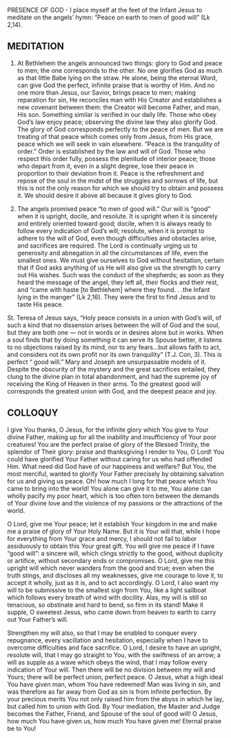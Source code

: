 PRESENCE OF GOD - I place myself at the feet of the Infant Jesus to meditate on the angels’ hymn: “Peace on earth to men of good will” (Lk 2,14).

## MEDITATION

1. At Bethlehem the angels announced two things: glory to God and peace to men; the one corresponds to the other. No one glorifies God as much as that little Babe lying on the straw. He alone, being the eternal Word, can give God the perfect, infinite praise that is worthy of Him. And no one more than Jesus, our Savior, brings peace to men; making reparation for sin, He reconciles man with His Creator and establishes a new covenant between them: the Creator will become Father, and man, His son. Something similar is verified in our daily life. Those who obey God’s law enjoy peace; observing the divine law they also glorify God. The glory of God corresponds perfectly to the peace of men. But we are treating of that peace which comes only from Jesus, from His grace, peace which we will seek in vain elsewhere. “Peace is the tranquility of order.” Order is established by the law and will of God. Those who respect this order fully, possess the plenitude of interior peace; those who depart from it, even in a slight degree, lose their peace in proportion to their deviation from it. Peace is the refreshment and repose of the soul in the midst of the struggles and sorrows of life, but this is not the only reason for which we should try to obtain and possess it. We should desire it above all because it gives glory to God. 

2. The angels promised peace “to men of good will.” Our will is “good” when it is upright, docile, and resolute. It is upright when it is sincerely and entirely oriented toward good; docile, when it is always ready to follow every indication of God’s will; resolute, when it is prompt to adhere to the will of God, even though difficulties and obstacles arise, and sacrifices are required. The Lord is continually urging us to generosity and abnegation in all the circumstances of life, even the smallest ones. We must give ourselves to God without hesitation, certain that if God asks anything of us He will also give us the strength to carry out His wishes. Such was the conduct of the shepherds; as soon as they heard the message of the angel, they left all, their flocks and their rest, and “came with haste [to Bethlehem] where they found. . .the Infant lying in the manger” (Lk 2,16). They were the first to find Jesus and to taste His peace.

St. Teresa of Jesus says, “Holy peace consists in a union with God’s will, of such a kind that no dissension arises between the will of God and the soul, but they are both one — not in words or in desires alone but in works. When a soul finds that by doing something it can serve its Spouse better, it listens to no objections raised by its mind, nor to any fears...but allows faith to act, and considers not its own profit nor its own tranquility” (T.J. Con, 3). This is perfect “ good will.” Mary and Joseph are unsurpassable models of it. Despite the obscurity of the mystery and the great sacrifices entailed, they clung to the divine plan in total abandonment, and had the supreme joy of receiving the King of Heaven in their arms. To the greatest good will corresponds the greatest union with God, and the deepest peace and joy. 

## COLLOQUY

I give You thanks, O Jesus, for the infinite glory which You give to Your divine Father, making up for all the inability and insufficiency of Your poor creatures! You are the perfect praise of glory of the Blessed Trinity, the splendor of Their glory: praise and thanksgiving I render to You, O Lord! You could have glorified Your Father without caring for us who had offended Him. What need did God have of our happiness and welfare? But You, the most merciful, wanted to glorify Your Father precisely by obtaining salvation for us and giving us peace. Oh! how much I long for that peace which You came to bring into the world! You alone can give it to me, You alone can wholly pacify my poor heart, which is too often torn between the demands of Your divine love and the violence of my passions or the attractions of the world. 

O Lord, give me Your peace; let it establish Your kingdom in me and make me a praise of glory of Your Holy Name. But it is Your will that, while I hope for everything from Your grace and mercy, I should not fail to labor assiduously to obtain this Your great gift. You will give me peace if I have “good will”: a sincere will, which clings strictly to the good, without duplicity or artifice, without secondary ends or compromises. O Lord, give me this upright will which never wanders from the good and true; even when the truth stings, and discloses all my weaknesses, give me courage to love it, to accept it wholly, just as it is, and to act accordingly. O Lord, I also want my will to be submissive to the smallest sign from You, like a light sailboat which follows every breath of wind with docility. Alas, my will is still so tenacious, so obstinate and hard to bend, so firm in its stand! Make it supple, O sweetest Jesus, who came down from heaven to earth to carry out Your Father’s will.

Strengthen my will also, so that I may be enabled to conquer every repugnance, every vacillation and hesitation, especially when I have to overcome difficulties and face sacrifice. O Lord, I desire to have an upright, resolute will, that I may go straight to You, with the swiftness of an arrow; a will as supple as a wave which obeys the wind, that I may follow every indication of Your will. Then there will be no division between my will and Yours; there will be perfect union, perfect peace. O Jesus, what a high ideal You have given man, whom You have redeemed! Man was living in sin, and was therefore as far away from God as sin is from infinite perfection. By your precious merits You not only raised him from the abyss in which he lay,
but called him to union with God. By Your mediation, the Master and Judge becomes the Father, Friend, and Spouse of the soul of good will! O Jesus, how much You have given us, how much You have given me! Eternal praise be to You!